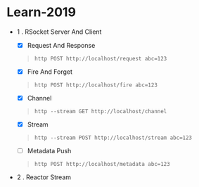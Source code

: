 # Learn-2019

* 1 . RSocket Server And Client

  * [x] Request And Response 
   > `http POST http://localhost/request abc=123`
  * [x] Fire And Forget
   > `http POST http://localhost/fire abc=123`
  * [x] Channel 
   > `http --stream GET http://localhost/channel`
  * [x] Stream 
   > `http --stream POST http://localhost/stream abc=123`
  * [ ] Metadata Push
   > `http POST http://localhost/metadata abc=123`

* 2 . Reactor Stream
